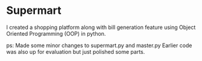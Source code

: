 # Supermart
I created a shopping platform along with bill generation feature using Object Oriented Programming (OOP) in python.

ps: Made some minor changes to supermart.py and master.py Earlier code was also up for evaluation but just polished some parts.
